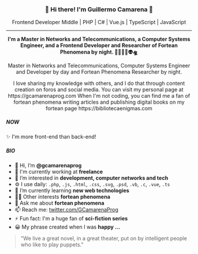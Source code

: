 <h3 align="center">👋 Hi there! I'm Guillermo Camarena 👾</h3>
<p align="center">
  Frontend Developer Middle | PHP | C# | Vue.js | TypeScript | JavaScript
</p>

---

<p align="center"><b> I'm a Master in Networks and Telecommunications, a Computer Systems Engineer, and a Frontend Developer and Researcher of Fortean Phenomena by night. 🧑🏻‍💻👾👽🛸</b></p>

<p align="center">Master in Networks and Telecommunications, Computer Systems Engineer and Developer by day and Fortean Phenomena Researcher by night. </p>

<p align="center">I love sharing my knowledge with others, and I do that through content creation on foros and social media. You can visit my personal page at https://gcamarenaprog.com When I'm not coding, you can find me a fan of 
fortean phenomena writing articles and publishing digital books on my fortean page https://bibliotecaenigmas.com
</p>


##### NOW
✨ I'm more front-end than back-end!

##### BIO
- 👋 Hi, I’m **@gcamarenaprog**
- 🏢 I'm currently working at **freelance**
- 👀 I’m interested in **development, computer networks and tech**
- ⚙️ I use daily: `.php`, `.js`, `.html`, `.css`, `.svg`, `.psd`, `.vb`, `.c`, `.vue`, `.ts`
- 🌱 I’m currently learning **new web technologies**
- 🤘🏼 Other interests **fortean phenomena**
- 💬 Ask me about **fortean phenomena**
- 📫 Reach me: [twitter.com/GCamarenaProg](https://twitter.com/GCamarenaProg)
- ⚡️ Fun fact: I'm a huge fan of **sci-fiction series**
- 😀 My phrase created when I was **happy ...**

 > "We live a great novel, in a great theater, put on by intelligent people who like to play puppets."

<!---
gcamarenaprog/gcamarenaprog is a ✨ special ✨ repository because its `README.md` (this file) appears on your GitHub profile.
You can click the Preview link to take a look at your changes.
--->
